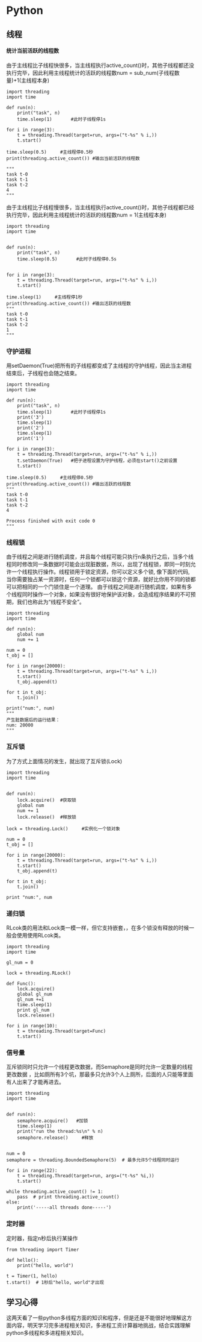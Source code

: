 # Python
## 线程	
#### 统计当前活跃的线程数
由于主线程比子线程快很多，当主线程执行active_count()时，其他子线程都还没执行完毕，因此利用主线程统计的活跃的线程数num = sub_num(子线程数量)+1(主线程本身)

~~~
import threading
import time

def run(n):
    print("task", n)    
    time.sleep(1)       #此时子线程停1s

for i in range(3):
    t = threading.Thread(target=run, args=("t-%s" % i,))
    t.start()

time.sleep(0.5)     #主线程停0.5秒
print(threading.active_count()) #输出当前活跃的线程数

"""
task t-0
task t-1
task t-2
4
"""
~~~
由于主线程比子线程慢很多，当主线程执行active_count()时，其他子线程都已经执行完毕，因此利用主线程统计的活跃的线程数num = 1(主线程本身)
~~~
import threading
import time


def run(n):
    print("task", n)
    time.sleep(0.5)       #此时子线程停0.5s


for i in range(3):
    t = threading.Thread(target=run, args=("t-%s" % i,))
    t.start()

time.sleep(1)     #主线程停1秒
print(threading.active_count()) #输出活跃的线程数
"""
task t-0
task t-1
task t-2
1
"""
~~~
### 守护进程
用setDaemon(True)把所有的子线程都变成了主线程的守护线程，因此当主进程结束后，子线程也会随之结束。
~~~
import threading
import time

def run(n):
    print("task", n)
    time.sleep(1)       #此时子线程停1s
    print('3')
    time.sleep(1)
    print('2')
    time.sleep(1)
    print('1')

for i in range(3):
    t = threading.Thread(target=run, args=("t-%s" % i,))
    t.setDaemon(True)   #把子进程设置为守护线程，必须在start()之前设置
    t.start()

time.sleep(0.5)     #主线程停0.5秒
print(threading.active_count()) #输出活跃的线程数
"""
task t-0
task t-1
task t-2
4

Process finished with exit code 0
"""
~~~
### 线程锁
由于线程之间是进行随机调度，并且每个线程可能只执行n条执行之后，当多个线程同时修改同一条数据时可能会出现脏数据，所以，出现了线程锁，即同一时刻允许一个线程执行操作。线程锁用于锁定资源，你可以定义多个锁, 像下面的代码, 当你需要独占某一资源时，任何一个锁都可以锁这个资源，就好比你用不同的锁都可以把相同的一个门锁住是一个道理。
由于线程之间是进行随机调度，如果有多个线程同时操作一个对象，如果没有很好地保护该对象，会造成程序结果的不可预期，我们也称此为“线程不安全”。
~~~
import threading
import time

def run(n):
    global num
    num += 1

num = 0
t_obj = [] 

for i in range(20000):
    t = threading.Thread(target=run, args=("t-%s" % i,))
    t.start()
    t_obj.append(t)

for t in t_obj:
    t.join()

print("num:", num)
"""
产生脏数据后的运行结果：
num: 20000
"""
~~~
### 互斥锁
为了方式上面情况的发生，就出现了互斥锁(Lock)
~~~
import threading
import time


def run(n):
    lock.acquire()  #获取锁
    global num
    num += 1
    lock.release()  #释放锁

lock = threading.Lock()     #实例化一个锁对象

num = 0
t_obj = []  

for i in range(20000):
    t = threading.Thread(target=run, args=("t-%s" % i,))
    t.start()
    t_obj.append(t)

for t in t_obj:
    t.join()

print "num:", num
~~~
### 递归锁
RLcok类的用法和Lock类一模一样，但它支持嵌套，，在多个锁没有释放的时候一般会使用使用RLcok类。
~~~
import threading
import time
   
gl_num = 0
   
lock = threading.RLock()
   
def Func():
    lock.acquire()
    global gl_num
    gl_num +=1
    time.sleep(1)
    print gl_num
    lock.release()
       
for i in range(10):
    t = threading.Thread(target=Func)
    t.start()
~~~
### 信号量
互斥锁同时只允许一个线程更改数据，而Semaphore是同时允许一定数量的线程更改数据 ，比如厕所有3个坑，那最多只允许3个人上厕所，后面的人只能等里面有人出来了才能再进去。
~~~
import threading
import time


def run(n):
    semaphore.acquire()   #加锁
    time.sleep(1)
    print("run the thread:%s\n" % n)
    semaphore.release()     #释放


num = 0
semaphore = threading.BoundedSemaphore(5)  # 最多允许5个线程同时运行

for i in range(22):
    t = threading.Thread(target=run, args=("t-%s" %i,))
    t.start()

while threading.active_count() != 1:
    pass  # print threading.active_count()
else:
    print('-----all threads done-----')
~~~
### 定时器
定时器，指定n秒后执行某操作
~~~
from threading import Timer

def hello():
    print("hello, world")
 
t = Timer(1, hello)
t.start()  # 1秒后"hello, world"才出现
~~~
## 学习心得
这两天看了一些python多线程方面的知识和程序，但是还是不能很好地理解这方面内容，明天学习完多进程相关知识，多进程工资计算器地挑战，结合实践理解python多线程和多进程相关知识。


